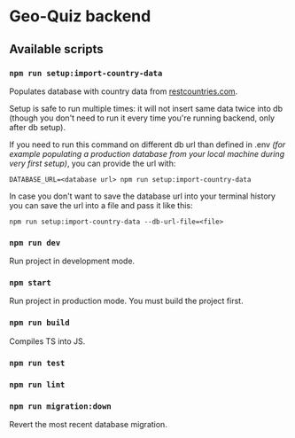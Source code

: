 # Geo-Quiz backend

## Available scripts

### `npm run setup:import-country-data`

Populates database with country data from [restcountries.com](https://restcountries.com).

Setup is safe to run multiple times: it will not insert same data twice into db (though you don't need to run it every time you're running backend, only after db setup).

If you need to run this command on different db url than defined in .env _(for example populating a production database from your local machine during very first setup)_, you can provide the url with:

`DATABASE_URL=<database url> npm run setup:import-country-data`

In case you don't want to save the database url into your terminal history you can save the url into a file and pass it like this:

`npm run setup:import-country-data --db-url-file=<file>`

### `npm run dev`

Run project in development mode.

### `npm start`

Run project in production mode. You must build the project first.

### `npm run build`

Compiles TS into JS.

### `npm run test`

### `npm run lint`

### `npm run migration:down`

Revert the most recent database migration.
